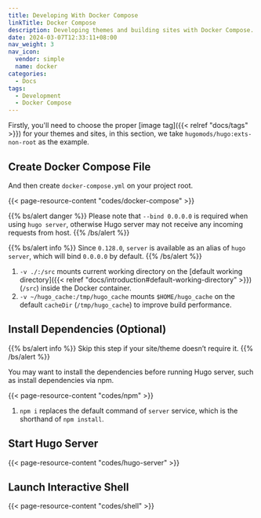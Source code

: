 ```yaml
---
title: Developing With Docker Compose
linkTitle: Docker Compose
description: Developing themes and building sites with Docker Compose.
date: 2024-03-07T12:33:11+08:00
nav_weight: 3
nav_icon:
  vendor: simple
  name: docker
categories:
  - Docs
tags:
  - Development
  - Docker Compose
---
```


Firstly, you'll need to choose the proper [image tag]({{< relref "docs/tags" >}}) for your themes and sites, in this section, we take `hugomods/hugo:exts-non-root` as the example.

## Create Docker Compose File

And then create `docker-compose.yml` on your project root.

{{< page-resource-content "codes/docker-compose" >}}

{{% bs/alert danger %}}
Please note that `--bind 0.0.0.0` is required when using `hugo server`, otherwise Hugo server may not receive any incoming requests from host.
{{% /bs/alert %}}

{{% bs/alert info %}}
Since `0.128.0`, `server` is available as an alias of `hugo server`, which will bind `0.0.0.0` by default.
{{% /bs/alert %}}

1. `-v ./:/src` mounts current working directory on the [default working directory]({{< relref "docs/introduction#default-working-directory" >}})(`/src`) inside the Docker container.
1. `-v ~/hugo_cache:/tmp/hugo_cache` mounts `$HOME/hugo_cache` on the default `cacheDir` (`/tmp/hugo_cache`) to improve build performance.

## Install Dependencies (Optional)

{{% bs/alert info %}}
Skip this step if your site/theme doesn’t require it.
{{% /bs/alert %}}

You may want to install the dependencies before running Hugo server, such as install dependencies via npm.

{{< page-resource-content "codes/npm" >}}

1. `npm i` replaces the default command of `server` service, which is the shorthand of `npm install`.

## Start Hugo Server

{{< page-resource-content "codes/hugo-server" >}}

## Launch Interactive Shell

{{< page-resource-content "codes/shell" >}}
